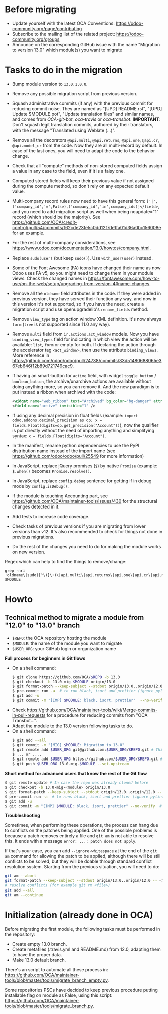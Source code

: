 # Before migrating

* Update yourself with the latest OCA Conventions: https://odoo-community.org/page/contributing
* Subscribe to the mailing list of the related project: https://odoo-community.org/groups
* Announce on the corresponding GitHub issue with the name "Migration to version 13.0" which module(s) you want to migrate

# Tasks to do in the migration

* Bump module version to `13.0.1.0.0`.
* Remove any possible migration script from previous version.
* Squash administrative commits (if any) with the previous commit for reducing commit noise. They are named as "[UPD] README.rst", "[UPD] Update $MODULE.pot", "Update translation files" and similar names, and comes from *OCA-git-bot*, *oca-travis* or *oca-transbot*. **IMPORTANT**: Don't squash legit translation commits, authored by their translators, with the message "Translated using Weblate (...)".
* Remove all the decorators `@api.multi`, `@api.returns`, `@api.one`, `@api.cr`, `@api.model_cr` from the code. Now they are all multi-record by default. In case of the last ones, you will need to adapt the code to the behavior change. 
* Check that all "compute" methods of non-stored computed fields assign a value in any case to the field, even if it is a falsy one.
* Computed stored fields will keep their previous value if not assigned during the compute method, so don't rely on any expected default value.
* Multi-company record rules now need to have this general form: `['|',('company_id','=',False),('company_id','in',company_ids)]</field>`, and you need to add migration script as well when being noupdate="1" record (which should be the majority). See https://github.com/OCA/credit-control/pull/54/commits/162cde23fe5c0dd12f7de1fa01d36a0bc156008e for an example.
* For the rest of multi-company considerations, see https://www.odoo.com/documentation/13.0/howtos/company.html.
* Replace `sudo(user)` (but keep `sudo()`). Use `with_user(user)` instead.
* Some of the Font Awesome (FA) icons have changed their name as now Odoo uses FA v5, so you might need to change them in your module views. Check the changed names in https://fontawesome.com/how-to-use/on-the-web/setup/upgrading-from-version-4#name-changes.
* Remove all the `oldname` field attributes in the code. If they were added in previous version, they have served their function any way, and now in this version it's not supported, so if you have the need, create a migration script and use openupgradelib's `rename_fields` method.
* Remove `view_type` tag on action window XML definition. It's now always `form` (`tree` is not supported since 11.0 any way).
* Remove `multi` field from `ir.actions.act_window` models. Now you have `binding_view_types` field for indicating in which view the action will be available: `list`, `form` or empty for both. If declaring the action through the accelerator tag `<act_window>`, then use the attribute `binding_views`. More reference in https://github.com/odoo/odoo/pull/24738/commits/33d51480688065e367eb646f12b89d721749cac9.
* If having an smart-button for `active` field, with widget `toggle_button` / `boolean_button`, the archive/unarchive actions are available without doing anything more, so you can remove it. And the new paradigm is to put instead a ribbon when archived with the code:

  ```xml
  <widget name="web_ribbon" text="Archived" bg_color="bg-danger" attrs="{'invisible': [('active', '=', True)]}"/>
  <field name="active" invisible="1" />
  ```

* If using any decimal precision in float fields (example: `import odoo.addons.decimal_precision as dp; x = fields.Float(digits=dp.get_precision("Account"))`), now the qualifier is put directly without the need of importing anything and simplifying syntax: `x = fields.Float(digits="Account")`.
* In the manifest, rename python dependencies to use the PyPI distribution name instead of the import name (see https://github.com/odoo/odoo/pull/25549 for more information)
* In JavaScript, replace jQuery promises (`$`) by native `Promise` (example: `$.when()` becomes `Promise.resolve()`.
* In JavaScript, replace `config.debug` sentence for getting if in debug mode by `config.isDebug()`.
* If the module is touching Accounting part, see https://github.com/OCA/maintainer-tools/issues/430 for the structural changes detected in it.
* Add tests to increase code coverage.
* Check tasks of previous versions if you are migrating from lower versions than v12. It's also recommended to check for things not done in previous migrations.
* Do the rest of the changes you need to do for making the module works on new version.

Regex which can help to find the things to remove/change:

```
grep -nri 'oldname\|sudo([^\)]\+)\|api.multi\|api.returns\|api.one\|api.cr\|api.model_cr\|12.0\|compute=' $MODULE
```

# Howto

## Technical method to migrate a module from "12.0" to "13.0" branch

* `$REPO`: the OCA repository hosting the module
* `$MODULE`: the name of the module you want to migrate
* `$USER_ORG`: your GitHub login or organization name

**Full process for beginners in Git flows**

* On a shell command:
  ```bash
  $ git clone https://github.com/OCA/$REPO -b 13.0
  $ git checkout -b 13.0-mig-$MODULE origin/13.0
  $ git format-patch --keep-subject --stdout origin/13.0..origin/12.0 -- $MODULE | git am -3 --keep
  $ pre-commit run -a  # to run black, isort and prettier (ignore pylint errors at this stage)
  $ git add -u
  $ git commit -m "[IMP] $MODULE: black, isort, prettier"  --no-verify  # it is important to do all formatting in one commit the first time
  ```
* Check https://github.com/OCA/maintainer-tools/wiki/Merge-commits-in-pull-requests for a procedure for reducing commits from "OCA Transbot...".
* Adapt the module to the 13.0 version following tasks to do.
* On a shell command:
  ```bash
  $ git add --all
  $ git commit -m "[MIG] $MODULE: Migration to 13.0"
  $ git remote add $USER_ORG git@github.com:$USER_ORG/$REPO.git # This mode requires an SSH key in the GitHub account
  $ ... or ....
  $ git remote add $USER_ORG https://github.com/$USER_ORG/$REPO.git # This will required to enter user/password each time
  $ git push $USER_ORG 13.0-mig-$MODULE --set-upstream
  ```

**Short method for advanced users that know the rest of the Git flow**

```bash
$ git remote update # In case the repo was already cloned before
$ git checkout -b 13.0-mig-<module> origin/13.0
$ git format-patch --keep-subject --stdout origin/13.0..origin/12.0 -- <module path> | git am -3 --keep
$ pre-commit run -a  # to runs black, isort and prettier (ignore pylint errors at this stage)
$ git add -u
$ git commit -m "[IMP] $MODULE: black, isort, prettier" --no-verify  # it is important to do all formatting in one commit the first time
```

**Troubleshooting**

Sometimes, when performing these operations, the process can hang due to conflicts on the patches being applied. One of the possible problems is because a patch removes entirely a file and `git am` is not able to resolve this. It ends with a message `error: ...: patch does not apply`.

If that's your case, you can add `--ignore-whitespace` at the end of the `git am` command for allowing the patch to be applied, although there will be still conflicts to be solved, but they will be doable through standard conflict resolution system. Starting from the previous situation, you will need to do:

```bash
git am --abort
git format-patch --keep-subject --stdout origin/13.0..origin/12.0 -- <module path> | git am -3 --keep --ignore-whitespace
# resolve conflicts (for example git rm <file>)
git add --all
git am --continue
```

# Initialization (already done in OCA)

Before migrating the first module, the following tasks must be performed in the repository:

* Create empty 13.0 branch.
* Create metafiles (.travis.yml and README.md) from 12.0, adapting them to have the proper data.
* Make 13.0 default branch.

There's an script to automate all these process in: https://github.com/OCA/maintainer-tools/blob/master/tools/migrate_branch_empty.py.

Some repositories PSCs have decided to keep previous procedure putting installable flag on module as False, using this script: https://github.com/OCA/maintainer-tools/blob/master/tools/migrate_branch.py.
